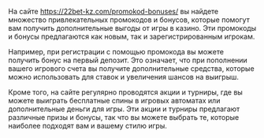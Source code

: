 На сайте https://22bet-kz.com/promokod-bonuses/ вы найдете множество привлекательных промокодов и бонусов, которые помогут вам получить дополнительные выгоды от игры в казино. Эти промокоды и бонусы предлагаются как новым, так и зарегистрированным игрокам.

Например, при регистрации с помощью промокода вы можете получить бонус на первый депозит. Это означает, что при пополнении вашего игрового счета вы получите дополнительные средства, которые можно использовать для ставок и увеличения шансов на выигрыш.

Кроме того, на сайте регулярно проводятся акции и турниры, где вы можете выиграть бесплатные спины в игровых автоматах или дополнительные деньги для игры. Эти акции и турниры предлагают различные призы и бонусы, так что вы можете выбрать те, которые наиболее подходят вам и вашему стилю игры.
